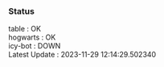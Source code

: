 ### Status


table : OK  
hogwarts : OK  
icy-bot : DOWN  
Latest Update : 2023-11-29 12:14:29.502340
